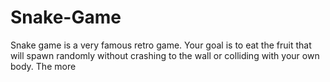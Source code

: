 # Snake-Game
Snake game is a very famous retro game.
Your goal is to eat the fruit that will spawn randomly without crashing to the wall or colliding with your own body.
The more 
